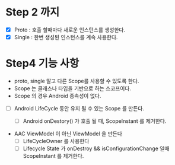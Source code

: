 
# Step 2 까지
- [x] Proto : 호출 할때마다 새로운 인스턴스를 생성한다.
- [x] Single : 한번 생성된 인스턴스를 계속 사용한다.

# Step4 기능 사항

- proto, single 말고 다른 Scope를 사용할 수 있도록 한다.
- Scope 는 클래스나 타입을 기반으로 하는 스코프이다.
- Scope 의 경우 Android 종속성이 없다.

- [ ] Android LifeCycle 동안 유지 될 수 있는 Scope 를 만든다.
  - [ ] Android onDestory() 가 호출 될 때, ScopeInstant 를 제거한다.


- AAC ViewModel 이 아닌 ViewModel 을 만든다
  - [ ] LifeCycleOwner 를 사용한다
  - [ ] Lifecycle State 가 onDestroy && isConfigurationChange 일때 ScopeInstant 를 제거한다.